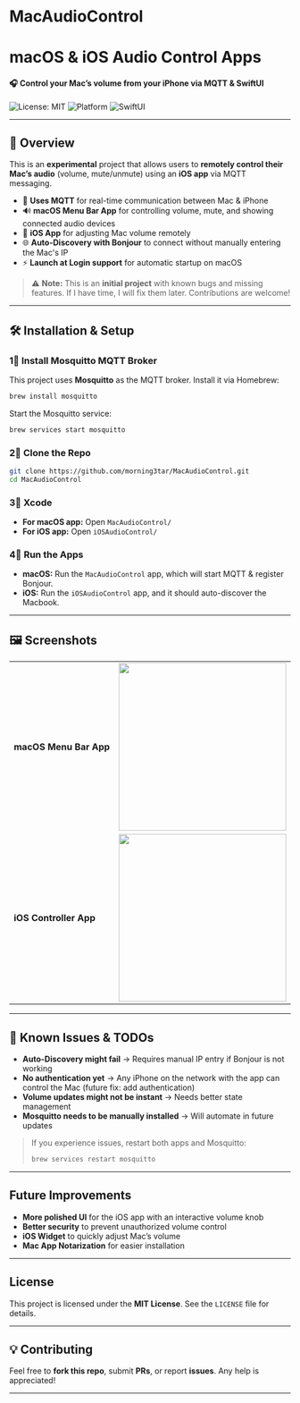 # MacAudioControl

# **macOS & iOS Audio Control Apps**
#### **🎧 Control your Mac’s volume from your iPhone via MQTT & SwiftUI**
![License: MIT](https://img.shields.io/badge/License-MIT-blue.svg)
![Platform](https://img.shields.io/badge/platform-macOS%20%7C%20iOS-blue?style=flat-square)
![SwiftUI](https://img.shields.io/badge/UI-SwiftUI-orange?style=flat-square)

---

## **📢 Overview**
This is an **experimental** project that allows users to **remotely control their Mac’s audio** (volume, mute/unmute) using an **iOS app** via MQTT messaging.

- 📡 **Uses MQTT** for real-time communication between Mac & iPhone
- 🔊 **macOS Menu Bar App** for controlling volume, mute, and showing connected audio devices
- 📱 **iOS App** for adjusting Mac volume remotely
- 🌐 **Auto-Discovery with Bonjour** to connect without manually entering the Mac's IP
- ⚡ **Launch at Login support** for automatic startup on macOS

> ⚠️ **Note:** This is an **initial project** with known bugs and missing features. If I have time, I will fix them later. Contributions are welcome!

---

## **🛠️ Installation & Setup**
### **1⃣ Install Mosquitto MQTT Broker**
This project uses **Mosquitto** as the MQTT broker. Install it via Homebrew:

```bash
brew install mosquitto
```
Start the Mosquitto service:
```bash
brew services start mosquitto
```

### **2⃣ Clone the Repo**
```bash
git clone https://github.com/morning3tar/MacAudioControl.git
cd MacAudioControl
```

### **3⃣ Xcode**
- **For macOS app:** Open `MacAudioControl/`
- **For iOS app:** Open `iOSAudioControl/`

### **4⃣ Run the Apps**
- **macOS:** Run the `MacAudioControl` app, which will start MQTT & register Bonjour.
- **iOS:** Run the `iOSAudioControl` app, and it should auto-discover the Macbook.

---


## **🖼️ Screenshots**
<div align="center">
  <table>
    <tr>
      <td><strong>macOS Menu Bar App</strong></td>
      <td><img src="https://github.com/user-attachments/assets/da726537-6cd5-4b13-9c60-8e9b2d4017b9" width="300"></td>
    </tr>
    <tr>
      <td><strong>iOS Controller App</strong></td>
      <td><img src="https://github.com/user-attachments/assets/4c7bf32d-aefa-497f-a693-82ee212d2d7f" width="300"></td>
    </tr>
  </table>
</div>

---

## **🐛 Known Issues & TODOs**
- **Auto-Discovery might fail** → Requires manual IP entry if Bonjour is not working
- **No authentication yet** → Any iPhone on the network with the app can control the Mac (future fix: add authentication)
- **Volume updates might not be instant** → Needs better state management
- **Mosquitto needs to be manually installed** → Will automate in future updates

> If you experience issues, restart both apps and Mosquitto:
> ```bash
> brew services restart mosquitto
> ```

---

## **Future Improvements**
- **More polished UI** for the iOS app with an interactive volume knob
- **Better security** to prevent unauthorized volume control
- **iOS Widget** to quickly adjust Mac’s volume
- **Mac App Notarization** for easier installation

---

## **License**
This project is licensed under the **MIT License**. See the `LICENSE` file for details.

---

## **💡 Contributing**
Feel free to **fork this repo**, submit **PRs**, or report **issues**. Any help is appreciated!

---

